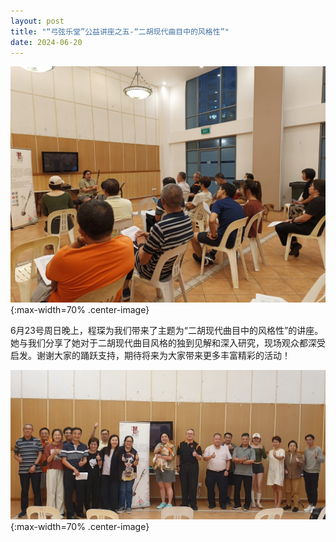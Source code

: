```yaml
---
layout: post
title: "“弓弦乐堂”公益讲座之五-“二胡现代曲目中的风格性”"
date: 2024-06-20
---
```

![](/files/2024-06-seminar/1.jpg){:max-width=70% .center-image}

6月23号周日晚上，程琛为我们带来了主题为“二胡现代曲目中的风格性”的讲座。她与我们分享了她对于二胡现代曲目风格的独到见解和深入研究，现场观众都深受启发。谢谢大家的踊跃支持，期待将来为大家带来更多丰富精彩的活动！
<!--more-->

![](/files/2024-06-seminar/2.jpg){:max-width=70% .center-image}
